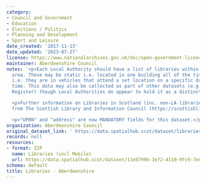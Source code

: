 ```yaml
---
category:
- Council and Government
- Education
- Elections / Politics
- Planning and Development
- Sport and Leisure
date_created: '2017-11-13'
date_updated: '2023-07-27'
license: https://www.nationalarchives.gov.uk/doc/open-government-licence/version/3/
maintainer: Aberdeenshire Council
notes: '<p>Each Local Authority should have a list of libraries within their Council
  area. These may be static i.e. located in one building all of the time, or mobile
  i.e. they are in vehicles that attend a set location on a specific day at a certain
  time. This data may also be collected as part of other datasets (e.g. Council Asset
  Register) though Local Authorities do appear to hold it as a distinct layer.</p>

  <p>Further information on Libraries in Scotland (inc. non-LA libraries) is available
  from The Scottish Library and Information Council (https://scottishlibraries.org/)</p>

  <p>"UPRN" and "address" are now MANDATORY fields for this dataset.</p>'
organization: Aberdeenshire Council
original_dataset_link: ' https://data.spatialhub.scot/dataset/libraries-as'
records: null
resources:
- format: ZIP
  name: Libraries (incl Mobile)
  url: https://data.spatialhub.scot/dataset/11e87996-1e72-4110-9fc9-7e8f0bdee3b6/resource/33688c90-098d-4c60-8d82-c8652060aefe/download/libraries.zip
schema: default
title: Libraries - Aberdeenshire
---
```

